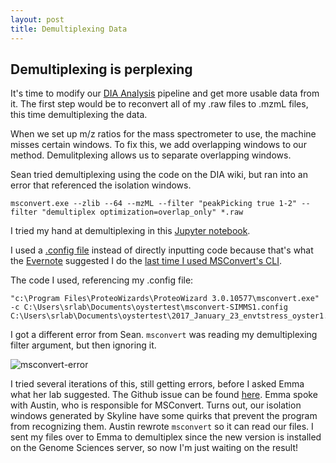 ```yaml
---
layout: post
title: Demultiplexing Data
---
```


## Demultiplexing is perplexing

It's time to modify our [DIA Analysis](https://github.com/sr320/LabDocs/wiki/DIA-data-Analyses) pipeline and get more usable data from it. The first step would be to reconvert all of my .raw files to .mzmL files, this time demultiplexing the data.

When we set up m/z ratios for the mass spectrometer to use, the machine misses certain windows. To fix this, we add overlapping windows to our method. Demulitplexing allows us to separate overlapping windows.

Sean tried demultiplexing using the code on the DIA wiki, but ran into an error that referenced the isolation windows.

```
msconvert.exe --zlib --64 --mzML --filter "peakPicking true 1-2" --filter "demultiplex optimization=overlap_only" *.raw
```

I tried my hand at demultiplexing in this [Jupyter notebook](https://github.com/RobertsLab/project-oyster-oa/blob/master/notebooks/2017-04-12-Demultiplex-Raw-Files.ipynb).

I used a [.config file]() instead of directly inputting code because that's what the [Evernote](https://www.evernote.com/shard/s347/sh/edcb06ab-d008-418f-b28f-52f6614f1c39/2984ab55f427fcfe) suggested I do the [last time I used MSConvert's CLI](https://github.com/RobertsLab/project-oyster-oa/blob/master/notebooks/2017-03-07-Reconvert-mzML-Files.ipynb).

The code I used, referencing my .config file:

```
"c:\Program Files\ProteoWizards\ProteoWizard 3.0.10577\msconvert.exe" -c C:\Users\srlab\Documents\oystertest\msconvert-SIMMS1.config C:\Users\srlab\Documents\oystertest\2017_January_23_envtstress_oyster1.raw
```

I got a different error from Sean. `msconvert` was reading my demultiplexing filter argument, but then ignoring it.

![msconvert-error](https://camo.githubusercontent.com/917ac49d654021d533fcee70ae12a4220e17c0de/68747470733a2f2f636c6f75642e67697468756275736572636f6e74656e742e636f6d2f6173736574732f32323333353833382f32343937303332312f63313962643135362d316636382d313165372d383737332d3937373966663964616636352e706e67)

I tried several iterations of this, still getting errors, before I asked Emma what her lab suggested. The Github issue can be found [here](https://github.com/sr320/LabDocs/issues/561#issuecomment-293659089). Emma spoke with Austin, who is responsible for MSConvert. Turns out, our isolation windows generated by Skyline have some quirks that prevent the program from recognizing them. Austin rewrote `msconvert` so it can read our files. I sent my files over to Emma to demultiplex since the new version is installed on the Genome Sciences server, so now I'm just waiting on the result!
